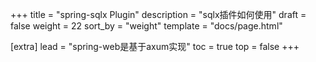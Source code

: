 +++
title = "spring-sqlx Plugin"
description = "sqlx插件如何使用"
draft = false
weight = 22
sort_by = "weight"
template = "docs/page.html"

[extra]
lead = "spring-web是基于axum实现"
toc = true
top = false
+++